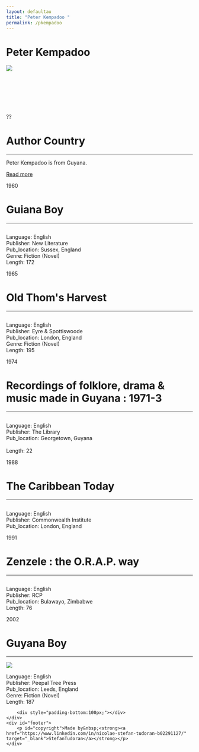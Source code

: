 ```yaml
---
layout: defaultau
title: "Peter Kempadoo "
permalink: /pkempadoo
---
```

<!-- partial:index.partial.html -->
<div class="content">
    <h1>Peter Kempadoo</h1>
    <div class="quote">
        <div><img src="https://www.peepaltreepress.com/sites/default/files/styles/author_large/public/Peter%20Kempadoo.jpg?itok=FKZBpCK4" class="logo"></div>
    </div>
    <div class="timeline">
        <div style="padding-bottom:100px;"></div>
        <div class="block">
            <div class="date right"><p class="right">??</p></div>
            <div class="dot"></div>
            <div class="left first">
                <h1>Author Country</h1><hr>
            <p>Peter Kempadoo is from Guyana.</p>
                <a href="https://en.wikipedia.org/wiki/Peter_Kempadoo" target="_blank">Read more</a>
            </div>
        </div>
        <div class="block">
            <div class="date left"><p class="left">1960</p></div>
            <div class="dot"></div>
            <div class="right">
                <h1>Guiana Boy</h1><hr>
                <p><img src=""></p>
                <p>
                Language: English<br/>
                Publisher: New Literature<br/>
                Pub_location: Sussex, England<br/>
                Genre: Fiction (Novel)<br/>
                Length: 172</p>
            </div>
        </div>
        <div class="block">
            <div class="date right"><p class="right">1965</p></div>
            <div class="dot"></div>
            <div class="left hide">
                <h1>Old Thom's Harvest</h1><hr>
                <p><img src=""></p>
                <p>Language: English<br/>
                Publisher: Eyre & Spottiswoode<br/>
                Pub_location: London, England<br/>
                Genre: Fiction (Novel)<br/>
                Length: 195</p>
            </div>
        </div>
        <div class="block">
            <div class="date left"><p class="left">1974</p></div>
            <div class="dot"></div>
            <div class="right hide">
                <h1>Recordings of folklore, drama & music made in Guyana : 1971-3</h1><hr>
                <p><img src=""></p>
                <p>Language: English<br/>
                Publisher: The Library<br/>
                Pub_location: Georgetown, Guyana<br/><br/>
                Length: 22</p>
            </div>
        </div>
        <div class="block">
            <div class="date right"><p class="right">1988</p></div>
            <div class="dot"></div>
            <div class="left hide">
                <h1>The Caribbean Today</h1><hr>
                <p><img src=""></p>
                <p>Language: English<br/>
                Publisher: Commonwealth Institute<br/>
                Pub_location: London, England<br/></p>
            </div>
        </div>
        <div class="block">
            <div class="date right"><p class="left">1991</p></div>
            <div class="dot"></div>
            <div class="right hide">
                <h1>Zenzele : the O.R.A.P. way</h1><hr>
                <p><img src=""></p>
                <p>Language: English<br/>
                Publisher: RCP<br/>
                Pub_location: Bulawayo, Zimbabwe<br/>
                Length: 76</p>
            </div>
        </div>
        <div class="block">
            <div class="date right"><p class="right">2002</p></div>
            <div class="dot"></div>
            <div class="left hide">
                <h1>Guyana Boy</h1><hr>
                <p><img src="https://covers.openlibrary.org/b/id/12660234-L.jpg"></p>
                <p>Language: English<br/>
                Publisher: Peepal Tree Press<br/>
                Pub_location: Leeds, England<br/>
                Genre: Fiction (Novel)<br/>
                Length: 187</p>
            </div>
        </div>
       
        <div style="padding-bottom:100px;"></div>
    </div>
    <div id="footer">
        <p id="copyright">Made by&nbsp;<strong><a href="https://www.linkedin.com/in/nicolae-stefan-tudoran-b02291127/" target="_blank">StefanTudoran</a></strong></p>
    </div>
</div>
<!-- partial -->
  <script src='https://cdnjs.cloudflare.com/ajax/libs/jquery/3.1.1/jquery.min.js'></script><script  src="assets/js/authorscript.js"></script>
